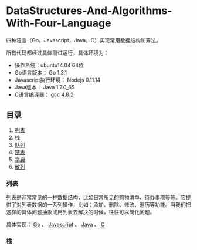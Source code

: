 # DataStructures-And-Algorithms-With-Four-Language

四种语言（Go，Javascript，Java，C）实现常用数据结构和算法。

所有代码都经过具体测试运行，具体环境为：
- 操作系统：ubuntu14.04 64位
- Go语言版本： Go 1.3.1
- Javascript执行环境： Nodejs 0.11.14
- Java版本： Java 1.7.0_65
- C语言编译器： gcc 4.8.2


## 目录
1. [列表](#列表)
2. [栈](#栈)
3. [队列](#队列)
4. [链表](#链表)
5. [字典](#字典)
6. [散列](#散列)


### 列表
列表是非常常见的一种数据结构，比如日常所见的购物清单、待办事项等等。它提供了对列表数据的一系列操作，比如：添加、删除、修改、遍历等功能。当我们把这样的具体问题抽象成用列表去解决的时候，往往可以简化问题。

具体实现： [Go]() 、 [Javascript]() 、 [Java]() 、 [C]()


### 栈

